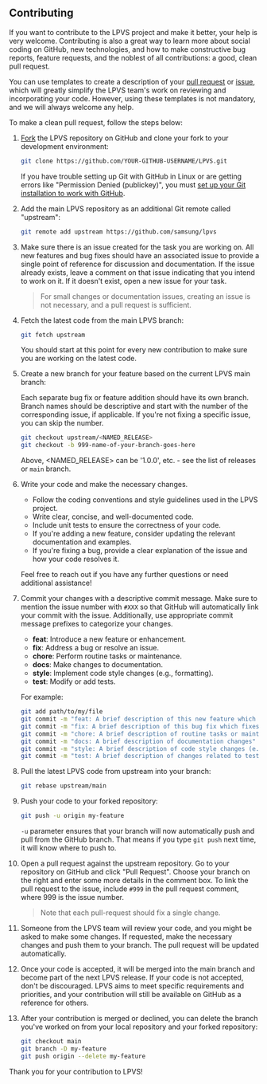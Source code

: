 ## Contributing

If you want to contribute to the LPVS project and make it better, your help is very welcome. Contributing is also a great way to learn more about social coding on GitHub, new technologies, and how to make constructive bug reports, feature requests, and the noblest of all contributions: a good, clean pull request.

You can use templates to create a description of your [pull request](PULL_REQUEST_TEMPLATE.md) or [issue](ISSUE_TEMPLATE.md), which will greatly simplify the LPVS team's work on reviewing and incorporating your code. However, using these templates is not mandatory, and we will always welcome any help.

To make a clean pull request, follow the steps below:

1. [Fork](http://help.github.com/fork-a-repo/) the LPVS repository on GitHub and clone your fork to your development environment:
   ```sh
   git clone https://github.com/YOUR-GITHUB-USERNAME/LPVS.git
   ```
   If you have trouble setting up Git with GitHub in Linux or are getting errors like "Permission Denied (publickey)", you must [set up your Git installation to work with GitHub](http://help.github.com/linux-set-up-git/).

2. Add the main LPVS repository as an additional Git remote called "upstream":
   ```sh
   git remote add upstream https://github.com/samsung/lpvs
   ```

3. Make sure there is an issue created for the task you are working on. All new features and bug fixes should have an associated issue to provide a single point of reference for discussion and documentation. If the issue already exists, leave a comment on that issue indicating that you intend to work on it. If it doesn't exist, open a new issue for your task. 

    > For small changes or documentation issues, creating an issue is not necessary, and a pull request is sufficient.

4. Fetch the latest code from the main LPVS branch:
   ```sh
   git fetch upstream
   ```
    You should start at this point for every new contribution to make sure you are working on the latest code.

5. Create a new branch for your feature based on the current LPVS main branch:

    Each separate bug fix or feature addition should have its own branch. Branch names should be descriptive and start with the number of the corresponding issue, if applicable. If you're not fixing a specific issue, you can skip the number. 
	```sh
	git checkout upstream/<NAMED_RELEASE>
	git checkout -b 999-name-of-your-branch-goes-here
	```
    Above, <NAMED_RELEASE> can be '1.0.0', etc. - see the list of releases or `main` branch.

6. Write your code and make the necessary changes.
   - Follow the coding conventions and style guidelines used in the LPVS project.
   - Write clear, concise, and well-documented code.
   - Include unit tests to ensure the correctness of your code.
   - If you're adding a new feature, consider updating the relevant documentation and examples.
   - If you're fixing a bug, provide a clear explanation of the issue and how your code resolves it.

    Feel free to reach out if you have any further questions or need additional assistance!

7. Commit your changes with a descriptive commit message. Make sure to mention the issue number with `#XXX` so that GitHub will automatically link your commit with the issue. Additionally, use appropriate commit message prefixes to categorize your changes.

   - **feat**: Introduce a new feature or enhancement.
   - **fix**: Address a bug or resolve an issue.
   - **chore**: Perform routine tasks or maintenance.
   - **docs**: Make changes to documentation.
   - **style**: Implement code style changes (e.g., formatting).
   - **test**: Modify or add tests.

   For example:

   ```sh
   git add path/to/my/file
   git commit -m "feat: A brief description of this new feature which resolves #42" --signoff
   git commit -m "fix: A brief description of this bug fix which fixes #42" --signoff
   git commit -m "chore: A brief description of routine tasks or maintenance" --signoff
   git commit -m "docs: A brief description of documentation changes" --signoff
   git commit -m "style: A brief description of code style changes (e.g., formatting)" --signoff
   git commit -m "test: A brief description of changes related to testing" --signoff
   ```

8. Pull the latest LPVS code from upstream into your branch:
	```sh
	git rebase upstream/main
	```

9. Push your code to your forked repository:
	```sh
	git push -u origin my-feature
	```
	`-u` parameter ensures that your branch will now automatically push and pull from the GitHub branch. That means if you type `git push` next time, it will know where to push to.

10. Open a pull request against the upstream repository. Go to your repository on GitHub and click "Pull Request". Choose your branch on the right and enter some more details in the comment box. To link the pull request to the issue, include `#999` in the pull request comment, where 999 is the issue number.
	> Note that each pull-request should fix a single change.

11. Someone from the LPVS team will review your code, and you might be asked to make some changes. If requested, make the necessary changes and push them to your branch. The pull request will be updated automatically.

12. Once your code is accepted, it will be merged into the main branch and become part of the next LPVS release. If your code is not accepted, don't be discouraged. LPVS aims to meet specific requirements and priorities, and your contribution will still be available on GitHub as a reference for others.

13. After your contribution is merged or declined, you can delete the branch you've worked on from your local repository and your forked repository:
	```sh
	git checkout main
	git branch -D my-feature
	git push origin --delete my-feature
	```

Thank you for your contribution to LPVS!